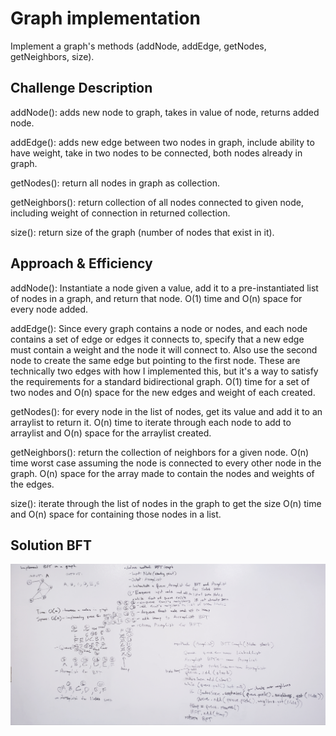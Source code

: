 # Graph implementation
Implement a graph's methods (addNode, addEdge, getNodes, getNeighbors, size). 

## Challenge Description
addNode(): adds new node to graph, takes in value of node, returns added node. 

addEdge(): adds new edge between two nodes in graph, include ability to have weight, take in two nodes to be connected, both nodes already in graph. 

getNodes(): return all nodes in graph as collection. 

getNeighbors(): return collection of all nodes connected to given node, including weight of connection in returned collection. 

size(): return size of the graph (number of nodes that exist in it). 

## Approach & Efficiency
addNode(): Instantiate a node given a value, add it to a pre-instantiated list of nodes in a graph, and return that node. O(1) time and O(n) space for every node added. 

addEdge(): Since every graph contains a node or nodes, and each node contains a set of edge or edges it connects to, specify that a new edge
must contain a weight and the node it will connect to. Also use the second node to create the same edge but pointing to the first node. These 
are technically two edges with how I implemented this, but it's a way to satisfy the requirements for a standard bidirectional graph. O(1) time
for a set of two nodes and O(n) space for the new edges and weight of each created. 

getNodes(): for every node in the list of nodes, get its value and add it to an arraylist to return it. O(n) time to iterate through each node
to add to arraylist and O(n) space for the arraylist created. 

getNeighbors(): return the collection of neighbors for a given node. O(n) time worst case assuming the node is connected to every other node in the graph. 
O(n) space for the array made to contain the nodes and weights of the edges. 

size(): iterate through the list of nodes in the graph to get the size O(n) time and O(n) space for containing those nodes in a list. 

## Solution BFT
![BFT](../assets/bftgraph.jpg)
